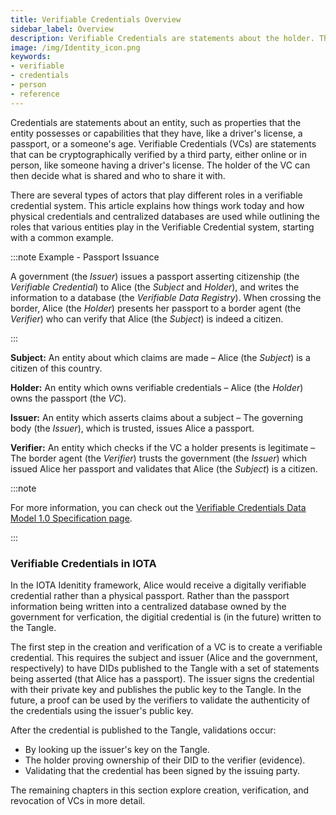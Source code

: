 ```yaml
---
title: Verifiable Credentials Overview
sidebar_label: Overview
description: Verifiable Credentials are statements about the holder. They can be verified online or in person and the holder decides who to share them with.
image: /img/Identity_icon.png
keywords:
- verifiable
- credentials
- person
- reference
---
```


Credentials are statements about an entity, such as properties that the entity possesses or capabilities that they have, like a driver's license, a passport, or a someone's age. Verifiable Credentials (VCs) are statements that can be cryptographically verified by a third party, either online or in person, like someone having a driver's license. The holder of the VC can then decide what is shared and who to share it with.

There are several types of actors that play different roles in a verifiable credential system. This article explains how things work today and how physical credentials and centralized databases are used while outlining the roles that various entities play in the Verifiable Credential system, starting with a common example.

:::note Example - Passport Issuance

A government (the _Issuer_) issues a passport asserting citizenship (the _Verifiable Credential_) to Alice (the _Subject_ and _Holder_), and writes the information to a database (the _Verifiable Data Registry_). When crossing the border, Alice (the _Holder_) presents her passport to a border agent (the _Verifier_) who can verify that Alice (the _Subject_) is indeed a citizen.

:::

**Subject:** An entity about which claims are made – Alice (the _Subject_) is a citizen of this country.

**Holder:** An entity which owns verifiable credentials – Alice (the _Holder_) owns the passport (the _VC_).

**Issuer:** An entity which asserts claims about a subject – The governing body (the _Issuer_), which is trusted, issues Alice a passport.

**Verifier:** An entity which checks if the VC a holder presents is legitimate – The border agent (the _Verifier_) trusts the government (the _Issuer_) which issued Alice her passport and validates that Alice (the _Subject_) is a citizen.

:::note

For more information, you can check out the [Verifiable Credentials Data Model 1.0 Specification page](https://w3c.github.io/vc-data-model/).

:::

### Verifiable Credentials in IOTA

In the IOTA Idenitity framework, Alice would receive a digitally verifiable credential rather than a physical passport. Rather than the passport information being written into a centralized database owned by the government for verfication, the digitial credential is (in the future) written to the Tangle.

The first step in the creation and verification of a VC is to create a verifiable credential. This requires the subject and issuer (Alice and the government, respectively) to have DIDs published to the Tangle with a set of statements being asserted (that Alice has a passport). The issuer signs the credential with their private key and publishes the public key to the Tangle. In the future, a proof can be used by the verifiers to validate the authenticity of the credentials using the issuer's public key.

After the credential is published to the Tangle, validations occur:
 
 - By looking up the issuer's key on the Tangle. 
 - The holder proving ownership of their DID to the verifier (evidence). 
 - Validating that the credential has been signed by the issuing party.

The remaining chapters in this section explore creation, verification, and revocation of VCs in more detail.